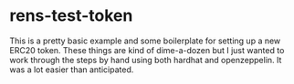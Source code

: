 # rens-test-token

This is a pretty basic example and some boilerplate for setting up a new ERC20 token. These things are kind of dime-a-dozen but I just wanted to work through the steps by hand using both hardhat and openzeppelin. It was a lot easier than anticipated.